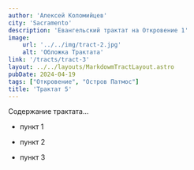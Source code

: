 ```yaml
---
author: 'Алексей Коломийцев'
city: 'Sacramento'
description: 'Евангельский трактат на Откровение 1'
image:
    url: '../../img/tract-2.jpg'
    alt: 'Обложка Трактата'
link: '/tracts/tract-3'
layout: ../../layouts/MarkdowmTractLayout.astro
pubDate: 2024-04-19
tags: ["Откровение", "Остров Патмос"]
title: 'Трактат 5'
---
```


Содержание трактата...

- пункт 1

- пункт 2

- пункт 3